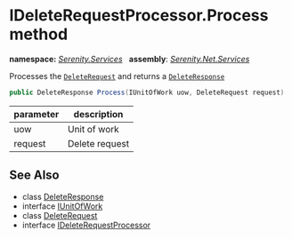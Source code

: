# IDeleteRequestProcessor.Process method
**namespace:** *[Serenity.Services](../../README.md#serenity.services-namespace)*   **assembly**: *[Serenity.Net.Services](../../README.md)*

Processes the [`DeleteRequest`](../DeleteRequest.md) and returns a [`DeleteResponse`](../DeleteResponse.md)

```csharp
public DeleteResponse Process(IUnitOfWork uow, DeleteRequest request)
```

| parameter | description |
| --- | --- |
| uow | Unit of work |
| request | Delete request |

## See Also

* class [DeleteResponse](../DeleteResponse.md)
* interface [IUnitOfWork](../Serenity.Net.Data/../../Serenity.Data/IUnitOfWork.md)
* class [DeleteRequest](../DeleteRequest.md)
* interface [IDeleteRequestProcessor](../IDeleteRequestProcessor.md)
